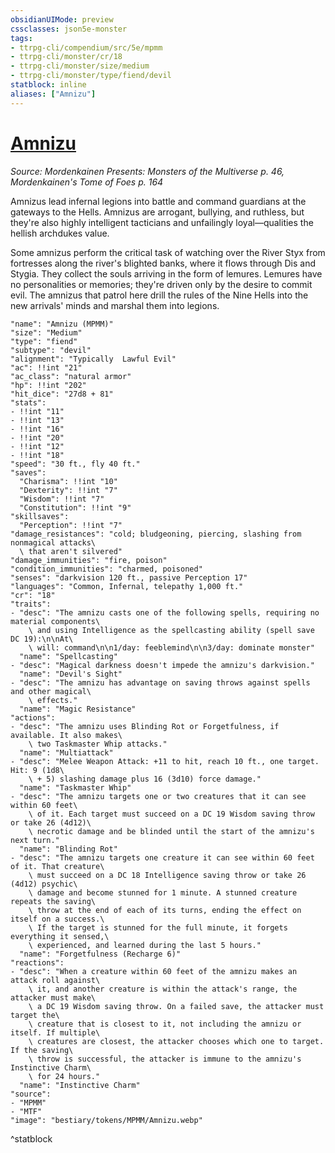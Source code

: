 ```yaml
---
obsidianUIMode: preview
cssclasses: json5e-monster
tags:
- ttrpg-cli/compendium/src/5e/mpmm
- ttrpg-cli/monster/cr/18
- ttrpg-cli/monster/size/medium
- ttrpg-cli/monster/type/fiend/devil
statblock: inline
aliases: ["Amnizu"]
---
```

# [Amnizu](3-Compendium\CLI\bestiary\fiend/amnizu-mpmm.md)
*Source: Mordenkainen Presents: Monsters of the Multiverse p. 46, Mordenkainen's Tome of Foes p. 164*  

Amnizus lead infernal legions into battle and command guardians at the gateways to the Hells. Amnizus are arrogant, bullying, and ruthless, but they're also highly intelligent tacticians and unfailingly loyal—qualities the hellish archdukes value.

Some amnizus perform the critical task of watching over the River Styx from fortresses along the river's blighted banks, where it flows through Dis and Stygia. They collect the souls arriving in the form of lemures. Lemures have no personalities or memories; they're driven only by the desire to commit evil. The amnizus that patrol here drill the rules of the Nine Hells into the new arrivals' minds and marshal them into legions.

```statblock
"name": "Amnizu (MPMM)"
"size": "Medium"
"type": "fiend"
"subtype": "devil"
"alignment": "Typically  Lawful Evil"
"ac": !!int "21"
"ac_class": "natural armor"
"hp": !!int "202"
"hit_dice": "27d8 + 81"
"stats":
- !!int "11"
- !!int "13"
- !!int "16"
- !!int "20"
- !!int "12"
- !!int "18"
"speed": "30 ft., fly 40 ft."
"saves":
  "Charisma": !!int "10"
  "Dexterity": !!int "7"
  "Wisdom": !!int "7"
  "Constitution": !!int "9"
"skillsaves":
  "Perception": !!int "7"
"damage_resistances": "cold; bludgeoning, piercing, slashing from nonmagical attacks\
  \ that aren't silvered"
"damage_immunities": "fire, poison"
"condition_immunities": "charmed, poisoned"
"senses": "darkvision 120 ft., passive Perception 17"
"languages": "Common, Infernal, telepathy 1,000 ft."
"cr": "18"
"traits":
- "desc": "The amnizu casts one of the following spells, requiring no material components\
    \ and using Intelligence as the spellcasting ability (spell save DC 19):\n\nAt\
    \ will: command\n\n1/day: feeblemind\n\n3/day: dominate monster"
  "name": "Spellcasting"
- "desc": "Magical darkness doesn't impede the amnizu's darkvision."
  "name": "Devil's Sight"
- "desc": "The amnizu has advantage on saving throws against spells and other magical\
    \ effects."
  "name": "Magic Resistance"
"actions":
- "desc": "The amnizu uses Blinding Rot or Forgetfulness, if available. It also makes\
    \ two Taskmaster Whip attacks."
  "name": "Multiattack"
- "desc": "Melee Weapon Attack: +11 to hit, reach 10 ft., one target. Hit: 9 (1d8\
    \ + 5) slashing damage plus 16 (3d10) force damage."
  "name": "Taskmaster Whip"
- "desc": "The amnizu targets one or two creatures that it can see within 60 feet\
    \ of it. Each target must succeed on a DC 19 Wisdom saving throw or take 26 (4d12)\
    \ necrotic damage and be blinded until the start of the amnizu's next turn."
  "name": "Blinding Rot"
- "desc": "The amnizu targets one creature it can see within 60 feet of it. That creature\
    \ must succeed on a DC 18 Intelligence saving throw or take 26 (4d12) psychic\
    \ damage and become stunned for 1 minute. A stunned creature repeats the saving\
    \ throw at the end of each of its turns, ending the effect on itself on a success.\
    \ If the target is stunned for the full minute, it forgets everything it sensed,\
    \ experienced, and learned during the last 5 hours."
  "name": "Forgetfulness (Recharge 6)"
"reactions":
- "desc": "When a creature within 60 feet of the amnizu makes an attack roll against\
    \ it, and another creature is within the attack's range, the attacker must make\
    \ a DC 19 Wisdom saving throw. On a failed save, the attacker must target the\
    \ creature that is closest to it, not including the amnizu or itself. If multiple\
    \ creatures are closest, the attacker chooses which one to target. If the saving\
    \ throw is successful, the attacker is immune to the amnizu's Instinctive Charm\
    \ for 24 hours."
  "name": "Instinctive Charm"
"source":
- "MPMM"
- "MTF"
"image": "bestiary/tokens/MPMM/Amnizu.webp"
```
^statblock